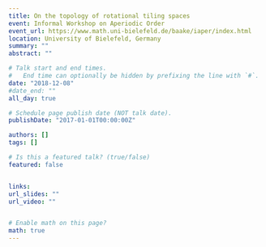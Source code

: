 ```yaml
---
title: On the topology of rotational tiling spaces
event: Informal Workshop on Aperiodic Order
event_url: https://www.math.uni-bielefeld.de/baake/iaper/index.html
location: University of Bielefeld, Germany
summary: ""
abstract: ""

# Talk start and end times.
#   End time can optionally be hidden by prefixing the line with `#`.
date: "2018-12-08"
#date_end: ""
all_day: true

# Schedule page publish date (NOT talk date).
publishDate: "2017-01-01T00:00:00Z"

authors: []
tags: []

# Is this a featured talk? (true/false)
featured: false


links:
url_slides: ""
url_video: ""


# Enable math on this page?
math: true
---
```


